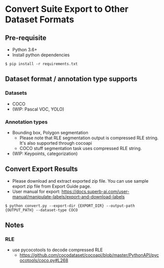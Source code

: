 # Convert Suite Export to Other Dataset Formats

## Pre-requisite
* Python 3.6+
* Install python dependencies
```
$ pip install -r requirements.txt
```

## Dataset format / annotation type supports
### Datasets
* COCO
* (WIP: Pascal VOC, YOLO)
### Annotation types
* Bounding box, Polygon segmentation
    * Please note that RLE segmentation output is compressed RLE string. It's also supported through cocoapi
    * COCO stuff segmentation task uses compressed RLE string.
* (WIP: Keypoints, categorization)

## Convert Export Results
* Please download and extract exported zip file. You can use sample export zip file from Export Guide page.
* User manual for export: https://docs.superb-ai.com/user-manual/manipulate-labels/export-and-download-labels
```
$ python convert.py --export-dir {EXPORT_DIR} --output-path {OUTPUT_PATH} --dataset-type COCO
```

## Notes
### RLE
* use pycocotools to decode compressed RLE
    * https://github.com/cocodataset/cocoapi/blob/master/PythonAPI/pycocotools/coco.py#L268
